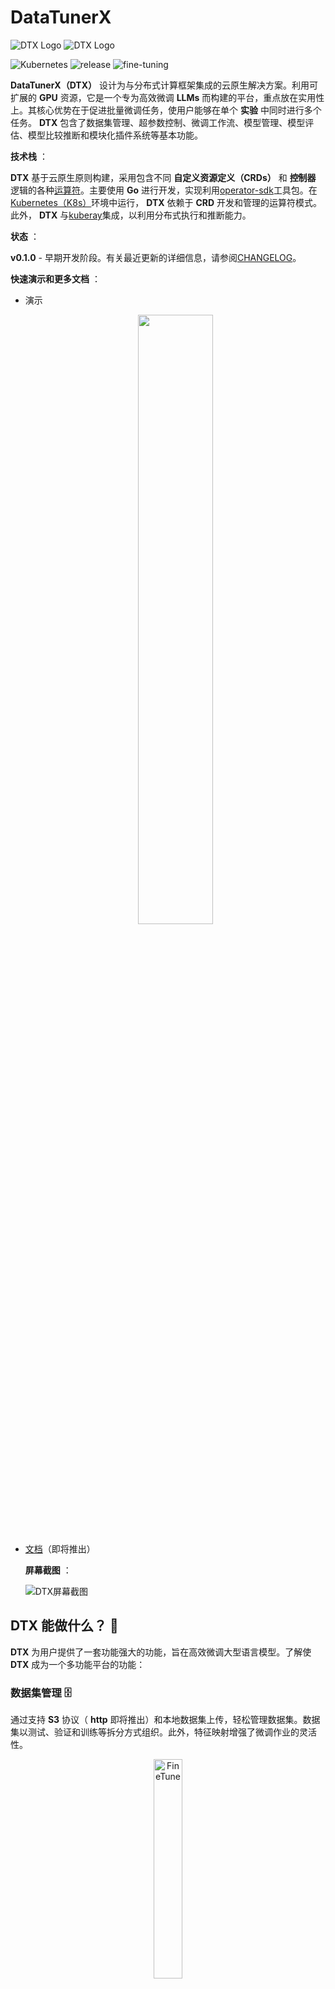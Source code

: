 # DataTunerX

![DTX Logo](https://raw.githubusercontent.com/DataTunerX/datatunerx-controller/main/assets/logo/Logo_DataTunerX%20-%20Horizontal%20-%20Color%20Light.png#gh-dark-mode-only)
![DTX Logo](https://raw.githubusercontent.com/DataTunerX/datatunerx-controller/main/assets/logo/Logo_DataTunerX%20-%20Horizontal%20-%20Color%20Dark.png#gh-light-mode-only)

![Kubernetes](https://img.shields.io/badge/kubernetes-%23326ce5.svg?style=flat&logo=kubernetes&logoColor=white)
![release](https://img.shields.io/badge/version-0.1.0-blue)
![fine-tuning](https://img.shields.io/badge/fine--tuning-8B3E3)

**DataTunerX（DTX）** 设计为与分布式计算框架集成的云原生解决方案。利用可扩展的 **GPU** 资源，它是一个专为高效微调 **LLMs** 而构建的平台，重点放在实用性上。其核心优势在于促进批量微调任务，使用户能够在单个 **实验** 中同时进行多个任务。 **DTX** 包含了数据集管理、超参数控制、微调工作流、模型管理、模型评估、模型比较推断和模块化插件系统等基本功能。

**技术栈** ：

**DTX** 基于云原生原则构建，采用包含不同 **自定义资源定义（CRDs）** 和 **控制器** 逻辑的各种[运算符](https://www.redhat.com/en/topics/containers/what-is-a-kubernetes-operator)。主要使用 **Go** 进行开发，实现利用[operator-sdk](https://github.com/operator-framework/operator-sdk)工具包。在[Kubernetes（K8s）](https://github.com/kubernetes/kubernetes)环境中运行， **DTX** 依赖于 **CRD** 开发和管理的运算符模式。此外， **DTX** 与[kuberay](https://github.com/ray-project/kuberay)集成，以利用分布式执行和推断能力。

**状态** ：

**v0.1.0** - 早期开发阶段。有关最近更新的详细信息，请参阅[CHANGELOG](https://github.com/DataTunerX/datatunerx/blob/main/CHANGELOG.md)。

**快速演示和更多文档** ：

- 演示

    <div align="center">
          <a href="https://www.youtube.com/watch?v=NvOzKj67oRQ">
            <img src="https://img.youtube.com/vi/NvOzKj67oRQ/maxresdefault.jpg" style="width:50%;">
          </a>
    </div>

- [文档](https://github.com/DataTunerX/datatunerx-controller)（即将推出）

    **屏幕截图** ：

    ![DTX屏幕截图](https://raw.githubusercontent.com/DataTunerX/datatunerx-controller/main/assets/screenshot/Job_Details.png)

## DTX 能做什么？ 💪

**DTX** 为用户提供了一套功能强大的功能，旨在高效微调大型语言模型。了解使 **DTX** 成为一个多功能平台的功能：

### 数据集管理 🗄️

通过支持 **S3** 协议（ **http** 即将推出）和本地数据集上传，轻松管理数据集。数据集以测试、验证和训练等拆分方式组织。此外，特征映射增强了微调作业的灵活性。

<div align="center">
  <img src="https://raw.githubusercontent.com/DataTunerX/datatunerx-controller/main/assets/design/datasetplugindark.png" alt="FineTune" width="30%" height="30%" />
</div>

### 微调实验 🧪

通过创建多个微调作业进行微调实验。每个作业可以使用不同的 llms、数据集和超参数。通过实验的评估单元对微调模型进行统一评估，以识别微调结果。

<div align="center">
  <img src="https://raw.githubusercontent.com/DataTunerX/datatunerx-controller/main/assets/design/finetunedark.png" alt="FineTune" width="30%" />
  <img src="https://raw.githubusercontent.com/DataTunerX/datatunerx-controller/main/assets/design/finetunejobdark.png" alt="FineTuneJob" width="30%" />
  <img src="https://raw.githubusercontent.com/DataTunerX/datatunerx-controller/main/assets/design/finetuneexdark.png" alt="FineTuneExperiment" width="30%" />
</div>

### 作业洞察 📊

深入了解实验中每个微调作业。探索作业详细信息、日志和度量可视化，包括学习率趋势、训练损失等。

### 模型存储库 🗃️

将 LLMs 存储在模型存储库中，便于有效管理和部署推断服务。

<div align="center">
  <img src="https://raw.githubusercontent.com/DataTunerX/datatunerx-controller/main/assets/design/evaldark.png" alt="FineTune" width="50%" height="70%" />
</div>

### 超参数组管理 🧰

利用丰富的参数配置系统，支持多样化的参数和基于模板的区分。

## 推断服务 🚀

部署多个模型的推断服务，便于直观比较和选择表现最佳的模型。

## 插件系统 🧩

利用数据集和评估单元的插件系统，使用户能够集成专门的数据集和评估方法，以满足其独特需求。

## 更多即将推出 🤹‍♀️

**DTX** 提供了一套全面的工具，确保您在微调任务过程中能够灵活和高效地使用功能。探索每个功能，根据您的特定需求定制微调任务。

## 为什么选择 DTX？ 🤔

**DTX** 是微调大型语言模型的首选选择，提供独特的优势，解决自然语言处理中的关键挑战：

### 优化资源利用 🚀

**高效 GPU 集成：** 与分布式计算框架无缝集成，确保在资源受限环境中充分利用可扩展的 GPU 资源。

### 流畅批量微调 🔄

**并发任务执行：** 擅长批量微调，能够同时执行多个任务，增强工作流效率和整体生产力。

<div align="center">
  <img src="https://raw.githubusercontent.com/DataTunerX/datatunerx-controller/main/assets/design/batchdark.png" alt="FineTuneExperiment" width="60%" />
</div>

### 丰富的功能集满足各种需求 🧰

**多样能力：** 从数据集管理到模型管理， **DTX** 提供了一套全面的功能集，满足多样化的微调需求。

### 简化实验降低门槛 🧪

**用户友好的实验：** 让用户轻松进行拥有不同模型、数据集和超参数的微调实验。这降低了对具有不同技能水平的用户的入门门槛。

总之， **DTX** 在资源优化、数据管理、工作流效率和可访问性等方面有针对性地解决了挑战，使其成为高效自然语言处理任务的理想解决方案。

## 参考资料 🙌

- [GitHub 上的 DataTunerX 存储库](https://github.com/DataTunerX/datatunerx)
- [Ray 项目](https://ray.io/)：一个开源的分布式计算框架，可以轻松扩展和并行化应用程序。
- [KubeRay](https://github.com/kuberay/kuberay)：Ray 与 Kubernetes 的集成，实现在 Kubernetes 集群上高效的分布式计算。
- [Operator SDK](https://sdk.operatorframework.io/)：用于构建 Kubernetes 运算符的工具包，这些运算符是自动化管理 Kubernetes 集群中自定义资源的应用程序。
- [LLaMA-Factory](https://github.com/hiyouga/LLaMA-Factory)：一个易于使用的 llm 微调框架。

欢迎探索这些项目，深入了解可能影响或启发本项目的技术和概念。
